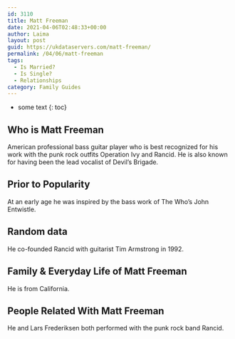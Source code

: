 ```yaml
---
id: 3110
title: Matt Freeman
date: 2021-04-06T02:48:33+00:00
author: Laima
layout: post
guid: https://ukdataservers.com/matt-freeman/
permalink: /04/06/matt-freeman
tags:
  - Is Married?
  - Is Single?
  - Relationships
category: Family Guides
---
```


* some text
{: toc}


## Who is Matt Freeman
                  
                  
                  
American professional bass guitar player who is best recognized for his work with the punk rock outfits Operation Ivy and Rancid. He is also known for having been the lead vocalist of Devil&#8217;s Brigade. 
                  
              
            
              
            
                
                
                
## Prior to Popularity
                  
                  
                  
At an early age he was inspired by the bass work of The Who&#8217;s John Entwistle. 
                  
              
            
              
            
                
                
                
## Random data
                  
                  
                  
He co-founded Rancid with guitarist Tim Armstrong in 1992. 
                  
              
            
              
            
                
                
                
## Family & Everyday Life of Matt Freeman
                  
                  
                  
He is from California. 
                  
              
            
              
            
                
                
                
## People Related With Matt Freeman
                  
                  
                  
He and Lars Frederiksen both performed with the punk rock band Rancid. 
                  
              
            
              
            
                
              
            
              
              
            
            
              
            
          
          
          